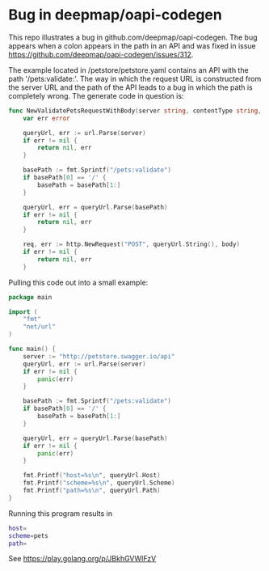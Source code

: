 # Bug in deepmap/oapi-codegen

This repo illustrates a bug in github.com/deepmap/oapi-codegen. The bug appears
when a colon appears in the path in an API and was fixed in issue 
https://github.com/deepmap/oapi-codegen/issues/312.

The example located in /petstore/petstore.yaml contains an API with the path
'/pets:validate:'. The way in which the request URL is constructed from the 
server URL and the path of the API leads to a bug in which the path is completely
wrong. The generate code in question is:

```Go
func NewValidatePetsRequestWithBody(server string, contentType string, body io.Reader) (*http.Request, error) {
	var err error

	queryUrl, err := url.Parse(server)
	if err != nil {
		return nil, err
	}

	basePath := fmt.Sprintf("/pets:validate")
	if basePath[0] == '/' {
		basePath = basePath[1:]
	}

	queryUrl, err = queryUrl.Parse(basePath)
	if err != nil {
		return nil, err
	}

	req, err := http.NewRequest("POST", queryUrl.String(), body)
	if err != nil {
		return nil, err
	}
```

Pulling this code out into a small example:

```Go
package main

import (
	"fmt"
	"net/url"
)

func main() {
	server := "http://petstore.swagger.io/api"
	queryUrl, err := url.Parse(server)
	if err != nil {
		panic(err)
	}

	basePath := fmt.Sprintf("/pets:validate")
	if basePath[0] == '/' {
		basePath = basePath[1:]
	}

	queryUrl, err = queryUrl.Parse(basePath)
	if err != nil {
		panic(err)
	}

	fmt.Printf("host=%s\n", queryUrl.Host)
	fmt.Printf("scheme=%s\n", queryUrl.Scheme)
	fmt.Printf("path=%s\n", queryUrl.Path)
}
```

Running this program results in 

```bash
host=
scheme=pets
path=
```

See https://play.golang.org/p/JBkhGVWIFzV
